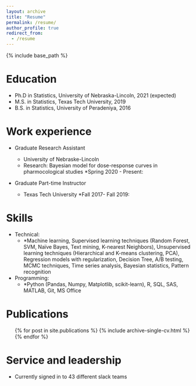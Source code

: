 ```yaml
---
layout: archive
title: "Resume"
permalink: /resume/
author_profile: true
redirect_from:
  - /resume
---
```


{% include base_path %}

Education
======
* Ph.D in Statistics, University of Nebraska-Lincoln, 2021 (expected)
* M.S. in Statistics, Texas Tech University, 2019
* B.S. in Statistics, University of Peradeniya, 2016

Work experience
======
* Graduate Research Assistant
  * University of Nebraske-Lincoln
  * Research: Bayesian model for dose-response curves in pharmocological studies
  *Spring 2020 - Present: 

* Graduate Part-time Instructor
  * Texas Tech University
  *Fall 2017- Fall 2019: 
  
Skills
======
* Technical: 
  * *Machine learning, Supervised learning techniques (Random Forest, SVM, Naïve Bayes, Text mining, K-nearest Neighbors), Unsupervised learning techniques (Hierarchical and K-means clustering, PCA), Regression models with regularization, Decision Tree, A/B testing, MCMC techniques, Time series analysis, Bayesian statistics, Pattern recognition
* Programming: 
  * *Python (Pandas, Numpy, Matplotlib, scikit-learn), R, SQL, SAS, MATLAB, Git, MS Office

Publications
======
  <ul>{% for post in site.publications %}
    {% include archive-single-cv.html %}
  {% endfor %}</ul>
  
Service and leadership
======
* Currently signed in to 43 different slack teams
